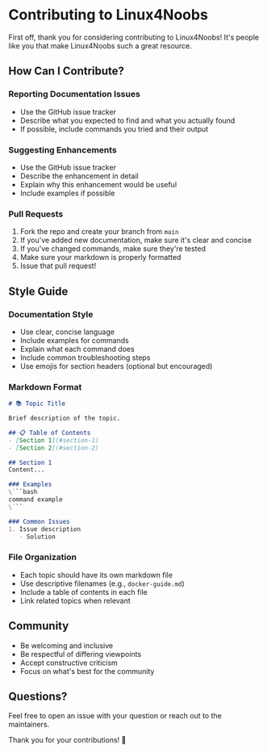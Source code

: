 # Contributing to Linux4Noobs

First off, thank you for considering contributing to Linux4Noobs! It's people like you that make Linux4Noobs such a great resource.

## How Can I Contribute?

### Reporting Documentation Issues
- Use the GitHub issue tracker
- Describe what you expected to find and what you actually found
- If possible, include commands you tried and their output

### Suggesting Enhancements
- Use the GitHub issue tracker
- Describe the enhancement in detail
- Explain why this enhancement would be useful
- Include examples if possible

### Pull Requests
1. Fork the repo and create your branch from `main`
2. If you've added new documentation, make sure it's clear and concise
3. If you've changed commands, make sure they're tested
4. Make sure your markdown is properly formatted
5. Issue that pull request!

## Style Guide

### Documentation Style
- Use clear, concise language
- Include examples for commands
- Explain what each command does
- Include common troubleshooting steps
- Use emojis for section headers (optional but encouraged)

### Markdown Format
```markdown
# 📚 Topic Title

Brief description of the topic.

## 📋 Table of Contents
- [Section 1](#section-1)
- [Section 2](#section-2)

## Section 1
Content...

### Examples
\```bash
command example
\```

### Common Issues
1. Issue description
   - Solution
```

### File Organization
- Each topic should have its own markdown file
- Use descriptive filenames (e.g., `docker-guide.md`)
- Include a table of contents in each file
- Link related topics when relevant

## Community
- Be welcoming and inclusive
- Be respectful of differing viewpoints
- Accept constructive criticism
- Focus on what's best for the community

## Questions?
Feel free to open an issue with your question or reach out to the maintainers.

Thank you for your contributions! 🚀
